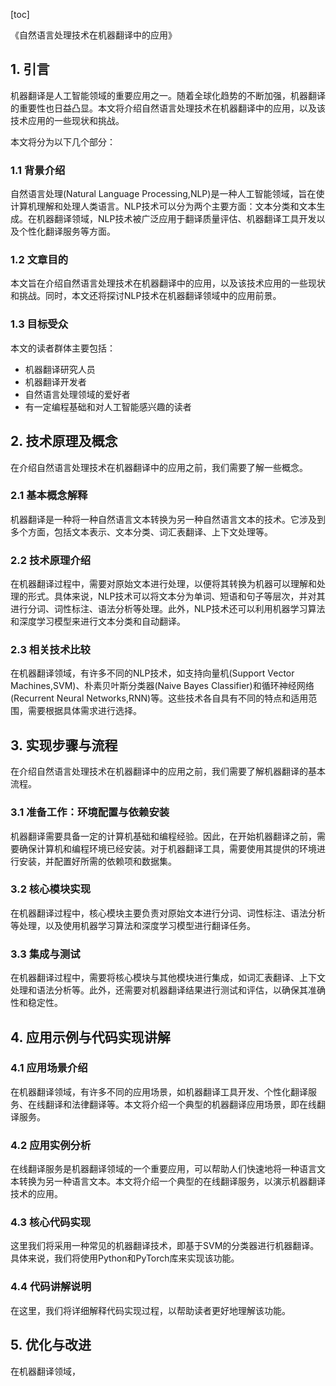
[toc]                    
                
                
《自然语言处理技术在机器翻译中的应用》

## 1. 引言

机器翻译是人工智能领域的重要应用之一。随着全球化趋势的不断加强，机器翻译的重要性也日益凸显。本文将介绍自然语言处理技术在机器翻译中的应用，以及该技术应用的一些现状和挑战。

本文将分为以下几个部分：

### 1.1 背景介绍

自然语言处理(Natural Language Processing,NLP)是一种人工智能领域，旨在使计算机理解和处理人类语言。NLP技术可以分为两个主要方面：文本分类和文本生成。在机器翻译领域，NLP技术被广泛应用于翻译质量评估、机器翻译工具开发以及个性化翻译服务等方面。

### 1.2 文章目的

本文旨在介绍自然语言处理技术在机器翻译中的应用，以及该技术应用的一些现状和挑战。同时，本文还将探讨NLP技术在机器翻译领域中的应用前景。

### 1.3 目标受众

本文的读者群体主要包括：

- 机器翻译研究人员
- 机器翻译开发者
- 自然语言处理领域的爱好者
- 有一定编程基础和对人工智能感兴趣的读者

## 2. 技术原理及概念

在介绍自然语言处理技术在机器翻译中的应用之前，我们需要了解一些概念。

### 2.1 基本概念解释

机器翻译是一种将一种自然语言文本转换为另一种自然语言文本的技术。它涉及到多个方面，包括文本表示、文本分类、词汇表翻译、上下文处理等。

### 2.2 技术原理介绍

在机器翻译过程中，需要对原始文本进行处理，以便将其转换为机器可以理解和处理的形式。具体来说，NLP技术可以将文本分为单词、短语和句子等层次，并对其进行分词、词性标注、语法分析等处理。此外，NLP技术还可以利用机器学习算法和深度学习模型来进行文本分类和自动翻译。

### 2.3 相关技术比较

在机器翻译领域，有许多不同的NLP技术，如支持向量机(Support Vector Machines,SVM)、朴素贝叶斯分类器(Naive Bayes Classifier)和循环神经网络(Recurrent Neural Networks,RNN)等。这些技术各自具有不同的特点和适用范围，需要根据具体需求进行选择。

## 3. 实现步骤与流程

在介绍自然语言处理技术在机器翻译中的应用之前，我们需要了解机器翻译的基本流程。

### 3.1 准备工作：环境配置与依赖安装

机器翻译需要具备一定的计算机基础和编程经验。因此，在开始机器翻译之前，需要确保计算机和编程环境已经安装。对于机器翻译工具，需要使用其提供的环境进行安装，并配置好所需的依赖项和数据集。

### 3.2 核心模块实现

在机器翻译过程中，核心模块主要负责对原始文本进行分词、词性标注、语法分析等处理，以及使用机器学习算法和深度学习模型进行翻译任务。

### 3.3 集成与测试

在机器翻译过程中，需要将核心模块与其他模块进行集成，如词汇表翻译、上下文处理和语法分析等。此外，还需要对机器翻译结果进行测试和评估，以确保其准确性和稳定性。

## 4. 应用示例与代码实现讲解

### 4.1 应用场景介绍

在机器翻译领域，有许多不同的应用场景，如机器翻译工具开发、个性化翻译服务、在线翻译和法律翻译等。本文将介绍一个典型的机器翻译应用场景，即在线翻译服务。

### 4.2 应用实例分析

在线翻译服务是机器翻译领域的一个重要应用，可以帮助人们快速地将一种语言文本转换为另一种语言文本。本文将介绍一个典型的在线翻译服务，以演示机器翻译技术的应用。

### 4.3 核心代码实现

这里我们将采用一种常见的机器翻译技术，即基于SVM的分类器进行机器翻译。具体来说，我们将使用Python和PyTorch库来实现该功能。

### 4.4 代码讲解说明

在这里，我们将详细解释代码实现过程，以帮助读者更好地理解该功能。

## 5. 优化与改进

在机器翻译领域，

